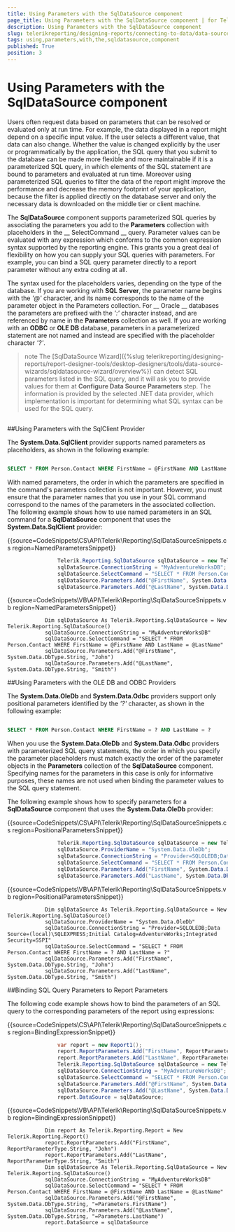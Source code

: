 ```yaml
---
title: Using Parameters with the SqlDataSource component
page_title: Using Parameters with the SqlDataSource component | for Telerik Reporting Documentation
description: Using Parameters with the SqlDataSource component
slug: telerikreporting/designing-reports/connecting-to-data/data-source-components/sqldatasource-component/using-parameters-with-the-sqldatasource-component
tags: using,parameters,with,the,sqldatasource,component
published: True
position: 3
---
```


# Using Parameters with the SqlDataSource component



Users often request data based on parameters that can be resolved or evaluated only at run time. For example, the         data displayed in a report might depend on a specific input value. If the user selects a different value, that data         can also change. Whether the value is changed explicitly by the user or programmatically by the application, the         SQL query that you submit to the database can be made more flexible and more maintainable if it is a parameterized         SQL query, in which elements of the SQL statement are bound to parameters and evaluated at run time. Moreover using         parameterized SQL queries to filter the data of the report might improve the performance and decrease the memory         footprint of your application, because the filter is applied directly on the database server and only the necessary         data is downloaded on the middle tier or client machine.       

The __SqlDataSource__ component supports parameterized SQL queries by associating the parameters         you add to the __Parameters__ collection with placeholders in the __           SelectCommand         __ query. Parameter values can be evaluated with any expression which conforms to the common expression         syntax supported by the reporting engine. This grants you a great deal of flexibility on how you can supply your         SQL queries with parameters. For example, you can bind a SQL query parameter directly to a report parameter without         any extra coding at all.       

The syntax used for the placeholders varies, depending on the type of the database. If you are working with         __SQL Server__, the parameter name begins with the *'@'* character,         and its name corresponds to the name of the parameter object in the Parameters collection. For __           Oracle         __ databases the parameters are prefixed with the *':'* character instead,         and are referenced by name in the __Parameters__ collection as well. If you are working with         an __ODBC__ or __OLE DB__ database, parameters in a parameterized statement         are not named and instead are specified with the placeholder character *'?'*.       

>note The [SqlDataSource Wizard]({%slug telerikreporting/designing-reports/report-designer-tools/desktop-designers/tools/data-source-wizards/sqldatasource-wizard/overview%}) can detect SQL parameters listed           in the SQL query, and it will ask you to provide values for them at  __Configure Data Source Parameters__  step.           The information is provided by the selected .NET data provider,           which implementation is important for determining what SQL syntax can be used for the SQL query.         


## 

##Using Parameters with the SqlClient Provider

The __System.Data.SqlClient__ provider supports named parameters as placeholders,                 as shown in the following example:               

	
````SQL

SELECT * FROM Person.Contact WHERE FirstName = @FirstName AND LastName = @LastName
````




With named parameters, the order in which the parameters are specified in the command's parameters                 collection is not important. However, you must ensure that the parameter names that you use in your SQL                 command correspond to the names of the parameters in the associated collection. The following example                 shows how to use named parameters in an SQL command for a __SqlDataSource__                 component that uses the __System.Data.SqlClient__ provider:               



{{source=CodeSnippets\CS\API\Telerik\Reporting\SqlDataSourceSnippets.cs region=NamedParametersSnippet}}
````C#
	            Telerik.Reporting.SqlDataSource sqlDataSource = new Telerik.Reporting.SqlDataSource();
	            sqlDataSource.ConnectionString = "MyAdventureWorksDB";
	            sqlDataSource.SelectCommand = "SELECT * FROM Person.Contact WHERE FirstName = @FirstName AND LastName = @LastName";
	            sqlDataSource.Parameters.Add("@FirstName", System.Data.DbType.String, "John");
	            sqlDataSource.Parameters.Add("@LastName", System.Data.DbType.String, "Smith");
````



{{source=CodeSnippets\VB\API\Telerik\Reporting\SqlDataSourceSnippets.vb region=NamedParametersSnippet}}
````VB
	        Dim sqlDataSource As Telerik.Reporting.SqlDataSource = New Telerik.Reporting.SqlDataSource()
	        sqlDataSource.ConnectionString = "MyAdventureWorksDB"
	        sqlDataSource.SelectCommand = "SELECT * FROM Person.Contact WHERE FirstName = @FirstName AND LastName = @LastName"
	        sqlDataSource.Parameters.Add("@FirstName", System.Data.DbType.String, "John")
	        sqlDataSource.Parameters.Add("@LastName", System.Data.DbType.String, "Smith")
````



##Using Parameters with the OLE DB and ODBC Providers

The __System.Data.OleDb__ and __System.Data.Odbc__ providers                 support only positional parameters identified by the *'?'* character, as                 shown in the following example:               

	
````SQL

SELECT * FROM Person.Contact WHERE FirstName = ? AND LastName = ?
````




When you use the __System.Data.OleDb__ and __System.Data.Odbc__                 providers with parameterized SQL query statements, the order in which you specify the parameter placeholders                 must match exactly the order of the parameter objects in the __Parameters__ collection                 of the __SqlDataSource__ component. Specifying names for the parameters in this case                 is only for informative purposes, these names are not used when binding the parameter values to the SQL                 query statement.               

The following example shows how to specify parameters for a __SqlDataSource__ component                 that uses the __System.Data.OleDb__ provider:               



{{source=CodeSnippets\CS\API\Telerik\Reporting\SqlDataSourceSnippets.cs region=PositionalParametersSnippet}}
````C#
	            Telerik.Reporting.SqlDataSource sqlDataSource = new Telerik.Reporting.SqlDataSource();
	            sqlDataSource.ProviderName = "System.Data.OleDb";
	            sqlDataSource.ConnectionString = "Provider=SQLOLEDB;Data Source=(local)\\SQLEXPRESS;Initial Catalog=AdventureWorks;Integrated Security=SSPI";
	            sqlDataSource.SelectCommand = "SELECT * FROM Person.Contact WHERE FirstName = ? AND LastName = ?";
	            sqlDataSource.Parameters.Add("FirstName", System.Data.DbType.String, "John");
	            sqlDataSource.Parameters.Add("LastName", System.Data.DbType.String, "Smith");
````



{{source=CodeSnippets\VB\API\Telerik\Reporting\SqlDataSourceSnippets.vb region=PositionalParametersSnippet}}
````VB
	        Dim sqlDataSource As Telerik.Reporting.SqlDataSource = New Telerik.Reporting.SqlDataSource()
	        sqlDataSource.ProviderName = "System.Data.OleDb"
	        sqlDataSource.ConnectionString = "Provider=SQLOLEDB;Data Source=(local)\SQLEXPRESS;Initial Catalog=AdventureWorks;Integrated Security=SSPI"
	        sqlDataSource.SelectCommand = "SELECT * FROM Person.Contact WHERE FirstName = ? AND LastName = ?"
	        sqlDataSource.Parameters.Add("FirstName", System.Data.DbType.String, "John")
	        sqlDataSource.Parameters.Add("LastName", System.Data.DbType.String, "Smith")
````



##Binding SQL Query Parameters to Report Parameters

The following code example shows how to bind the parameters of an SQL query to the corresponding                 parameters of the report using expressions:               



{{source=CodeSnippets\CS\API\Telerik\Reporting\SqlDataSourceSnippets.cs region=BindingExpressionSnippet}}
````C#
	            var report = new Report1();
	            report.ReportParameters.Add("FirstName", ReportParameterType.String, "John");
	            report.ReportParameters.Add("LastName", ReportParameterType.String, "Smith");
	            Telerik.Reporting.SqlDataSource sqlDataSource = new Telerik.Reporting.SqlDataSource();
	            sqlDataSource.ConnectionString = "MyAdventureWorksDB";
	            sqlDataSource.SelectCommand = "SELECT * FROM Person.Contact WHERE FirstName = @FirstName AND LastName = @LastName";
	            sqlDataSource.Parameters.Add("@FirstName", System.Data.DbType.String, "=Parameters.FirstName");
	            sqlDataSource.Parameters.Add("@LastName", System.Data.DbType.String, "=Parameters.LastName");
	            report.DataSource = sqlDataSource;
````



{{source=CodeSnippets\VB\API\Telerik\Reporting\SqlDataSourceSnippets.vb region=BindingExpressionSnippet}}
````VB
	        Dim report As Telerik.Reporting.Report = New Telerik.Reporting.Report()
	        report.ReportParameters.Add("FirstName", ReportParameterType.String, "John")
	        report.ReportParameters.Add("LastName", ReportParameterType.String, "Smith")
	        Dim sqlDataSource As Telerik.Reporting.SqlDataSource = New Telerik.Reporting.SqlDataSource()
	        sqlDataSource.ConnectionString = "MyAdventureWorksDB"
	        sqlDataSource.SelectCommand = "SELECT * FROM Person.Contact WHERE FirstName = @FirstName AND LastName = @LastName"
	        sqlDataSource.Parameters.Add("@FirstName", System.Data.DbType.String, "=Parameters.FirstName")
	        sqlDataSource.Parameters.Add("@LastName", System.Data.DbType.String, "=Parameters.LastName")
	        report.DataSource = sqlDataSource
````


